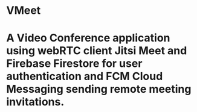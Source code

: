 # VMeet

# A Video Conference application using webRTC client Jitsi Meet and Firebase Firestore for user authentication and FCM Cloud Messaging sending remote meeting invitations.
